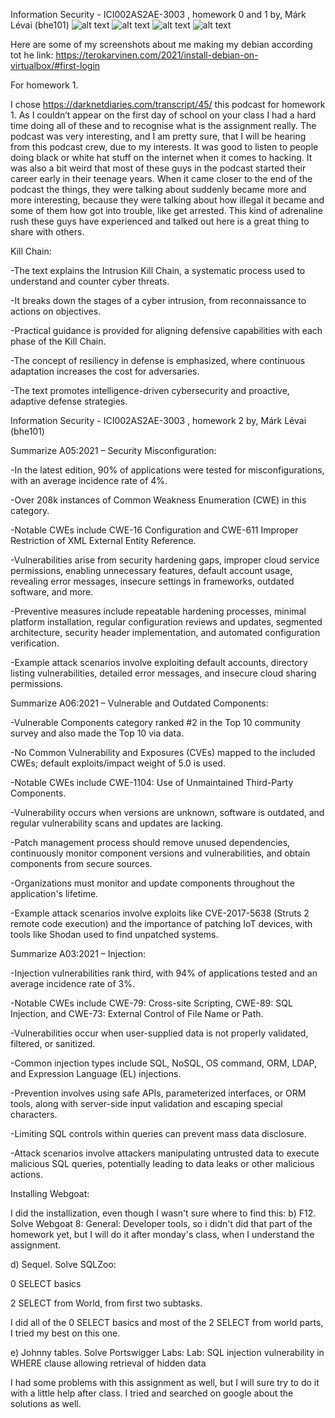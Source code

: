 Information Security - ICI002AS2AE-3003 , homework 0 and 1
by, Márk Lévai (bhe101)
![alt text](https://github.com/levaimark/bhe101/blob/main/debian1.png)
![alt text](https://github.com/levaimark/bhe101/blob/main/debian2.png)
![alt text](https://github.com/levaimark/bhe101/blob/main/debian3.png)
![alt text](https://github.com/levaimark/bhe101/blob/main/debian4.png)

Here are some of my screenshots about me making my debian according tot he link: https://terokarvinen.com/2021/install-debian-on-virtualbox/#first-login 

For homework 1.

I chose https://darknetdiaries.com/transcript/45/ this podcast for homework 1. As I couldn’t appear on the first day of school on your class I had a hard time doing all of these and to recognise what is the assignment really. The podcast was very interesting, and I am pretty sure, that I will be hearing from this podcast crew, due to my interests. It was good to listen to people doing black or white hat stuff on the internet when it comes to hacking. It was also a bit weird that most of these guys in the podcast started their career early in their teenage years. When it came closer to the end of the podcast the things, they were talking about suddenly became more and more interesting, because they were talking about how illegal it became and some of them how got into trouble, like get arrested. This kind of adrenaline rush these guys have experienced and talked out here is a great thing to share with others.

Kill Chain:

-The text explains the Intrusion Kill Chain, a systematic process used to understand and counter cyber threats.

-It breaks down the stages of a cyber intrusion, from reconnaissance to actions on objectives.

-Practical guidance is provided for aligning defensive capabilities with each phase of the Kill Chain.

-The concept of resiliency in defense is emphasized, where continuous adaptation increases the cost for adversaries.

-The text promotes intelligence-driven cybersecurity and proactive, adaptive defense strategies.














Information Security - ICI002AS2AE-3003 , homework 2 
by, Márk Lévai (bhe101)

Summarize A05:2021 – Security Misconfiguration:

-In the latest edition, 90% of applications were tested for misconfigurations, with an average incidence rate of 4%.

-Over 208k instances of Common Weakness Enumeration (CWE) in this category.

-Notable CWEs include CWE-16 Configuration and CWE-611 Improper Restriction of XML External Entity Reference.

-Vulnerabilities arise from security hardening gaps, improper cloud service permissions, enabling unnecessary features, default account usage, revealing error messages, insecure settings in frameworks, outdated software, and more.

-Preventive measures include repeatable hardening processes, minimal platform installation, regular configuration reviews and updates, segmented architecture, 
security header implementation, and automated configuration verification.

-Example attack scenarios involve exploiting default accounts, directory listing vulnerabilities, detailed error messages, and insecure cloud sharing permissions.

Summarize A06:2021 – Vulnerable and Outdated Components:

-Vulnerable Components category ranked #2 in the Top 10 community survey and also made the Top 10 via data.

-No Common Vulnerability and Exposures (CVEs) mapped to the included CWEs; default exploits/impact weight of 5.0 is used.

-Notable CWEs include CWE-1104: Use of Unmaintained Third-Party Components.

-Vulnerability occurs when versions are unknown, software is outdated, and regular vulnerability scans and updates are lacking.

-Patch management process should remove unused dependencies, continuously monitor component versions and vulnerabilities, and obtain components from secure sources.

-Organizations must monitor and update components throughout the application's lifetime.

-Example attack scenarios involve exploits like CVE-2017-5638 (Struts 2 remote code execution) and the importance of patching IoT devices, with tools like Shodan used to find unpatched systems.

Summarize A03:2021 – Injection:

-Injection vulnerabilities rank third, with 94% of applications tested and an average incidence rate of 3%.

-Notable CWEs include CWE-79: Cross-site Scripting, CWE-89: SQL Injection, and CWE-73: External Control of File Name or Path.

-Vulnerabilities occur when user-supplied data is not properly validated, filtered, or sanitized.

-Common injection types include SQL, NoSQL, OS command, ORM, LDAP, and Expression Language (EL) injections.

-Prevention involves using safe APIs, parameterized interfaces, or ORM tools, along with server-side input validation and escaping special characters.

-Limiting SQL controls within queries can prevent mass data disclosure.

-Attack scenarios involve attackers manipulating untrusted data to execute malicious SQL queries, potentially leading to data leaks or other malicious actions.

Installing Webgoat:

I did the installization, even though I wasn't sure where to find this: b) F12. Solve Webgoat 8: General: Developer tools, so i didn't did that part of the homework yet, but I will do it after monday's class, when I understand the assignment.

d) Sequel. Solve SQLZoo:

0 SELECT basics

2 SELECT from World, from first two subtasks.

I did all of the 0 SELECT basics and most of the 2 SELECT from world parts, I tried my best on this one.

e) Johnny tables. Solve Portswigger Labs: Lab: SQL injection vulnerability in WHERE clause allowing retrieval of hidden data

I had some problems with this assignment as well, but I will sure try to do it with a little help after class. I tried and searched on google about the solutions as well.

